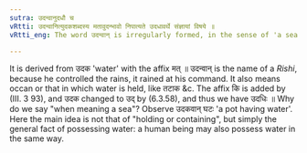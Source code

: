 ```yaml
---
sutra: उदन्वानुदधौ च
vRtti: उदन्वानित्युदकशब्दस्य मतावुदन्भावो निपात्यते उदधावर्थे संज्ञायां विषये ॥
vRtti_eng: The word उदन्वान् is irregularly formed, in the sense of 'a sea'.

---
```

It is derived from उदक 'water' with the affix मत् ॥ उदन्वान् is the name of a _Rishi_, because he controlled the rains, it rained at his command. It also means occan or that in which water is held, like तटाक &c. The affix कि is added by (III. 3 93), and उदक changed to उद् by (6.3.58), and thus we have उदधिः ॥ Why do we say "when meaning a sea"? Observe उदकवान् घटः 'a pot having water'. Here the main idea is not that of "holding or containing", but simply the general fact of possessing water: a human being may also possess water in the same way.